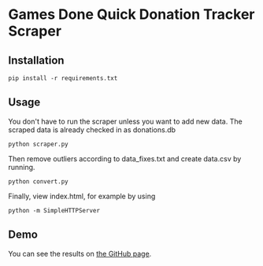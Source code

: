 # Games Done Quick Donation Tracker Scraper

## Installation

```
pip install -r requirements.txt
```

## Usage

You don't have to run the scraper unless you want to add new data. The scraped data is already checked in as donations.db
```
python scraper.py
```

Then remove outliers according to data_fixes.txt and create data.csv by running.
```
python convert.py
```

Finally, view index.html, for example by using
```
python -m SimpleHTTPServer
```

## Demo

You can see the results on [the GitHub page](https://zetatwo.github.io/gdq-donation-scraper).
